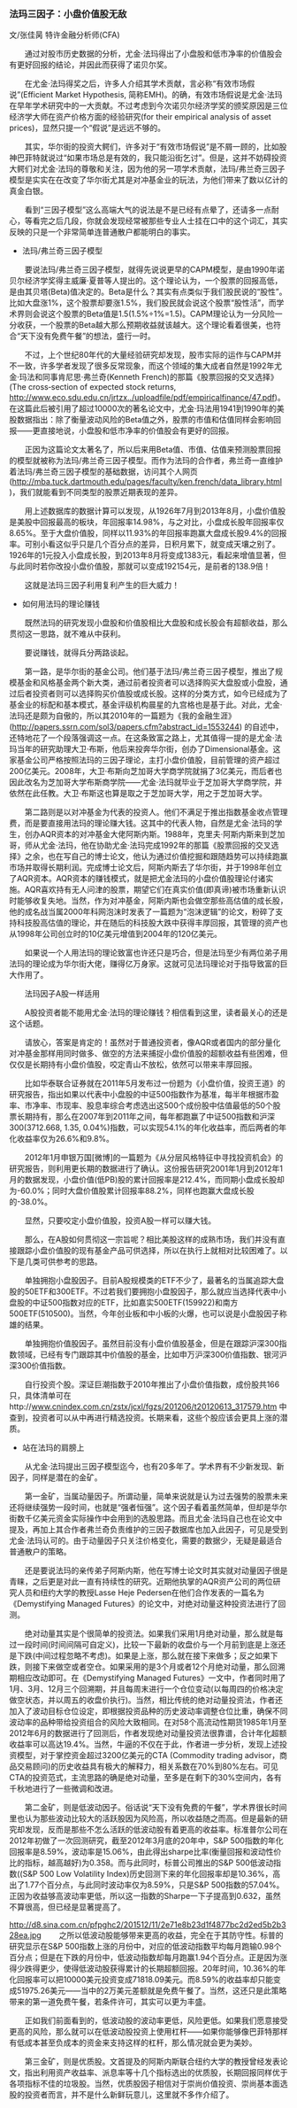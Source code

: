 ### 法玛三因子：小盘价值股无敌

文/张佳昺 特许金融分析师(CFA)

　　通过对股市历史数据的分析，尤金·法玛得出了小盘股和低市净率的价值股会有更好回报的结论，并因此而获得了诺贝尔奖。

　　在尤金·法玛得奖之后，许多人介绍其学术贡献，言必称“有效市场假说”(Efficient Market Hypothesis, 简称EMH)。的确，有效市场假说是尤金·法玛在早年学术研究中的一大贡献。不过考虑到今次诺贝尔经济学奖的颁奖原因是三位经济学大师在资产价格方面的经验研究(for their empirical analysis of asset prices)，显然只提一个“假说”是远远不够的。

　　其实，华尔街的投资大鳄们，许多对于“有效市场假说”是不屑一顾的，比如股神巴菲特就说过“如果市场总是有效的，我只能沿街乞讨”。但是，这并不妨碍投资大鳄们对尤金·法玛的尊敬和关注，因为他的另一项学术贡献，法玛/弗兰奇三因子模型是实实在在改变了华尔街尤其是对冲基金业的玩法，为他们带来了数以亿计的真金白银。

　　看到“三因子模型”这么高端大气的说法是不是已经有点晕了，还请多一点耐心，等看完之后几段，你就会发现经常被那些专业人士挂在口中的这个词汇，其实反映的只是一个非常简单连普通散户都能明白的事实。

+   法玛/弗兰奇三因子模型

　　要说法玛/弗兰奇三因子模型，就得先说说更早的CAPM模型，是由1990年诺贝尔经济学奖得主威廉·夏普等人提出的。这个理论认为，一个股票的回报高低，是由其贝塔(Beta)值决定的。Beta是什么？其实有点类似于我们股民说的“股性”。比如大盘涨1%，这个股票却要涨1.5%，我们股民就会说这个股票“股性活”，而学术界则会说这个股票的Beta值是1.5(1.5%÷1%=1.5)。CAPM理论认为一分风险一分收获，一个股票的Beta越大那么预期收益就该越大。这个理论看着很美，也符合“天下没有免费午餐”的想法，盛行一时。

　　不过，上个世纪80年代的大量经验研究却发现，股市实际的运作与CAPM并不一致，许多学者发现了很多反常现象，而这个领域的集大成者自然是1992年尤金·玛法和同事肯尼思·弗兰奇(Kenneth French)的那篇《股票回报的交叉选择》(The cross‐section of expected stock returns, http://www.eco.sdu.edu.cn/jrtzx../uploadfile/pdf/empiricalfinance/47.pdf)。在这篇此后被引用了超过10000次的著名论文中，尤金·玛法用1941到1990年的美股数据指出：除了衡量波动风险的Beta值之外，股票的市值和估值同样会影响回报——更直接地说，小盘股和低市净率的价值股会有更好的回报。

　　正因为这篇论文太著名了，所以后来用Beta值、市值、估值来预测股票回报的模型就被称为法玛/弗兰奇三因子模型。而作为法玛的合作者，弗兰奇一直维护着法玛/弗兰奇三因子模型的基础数据，访问其个人网页(http://mba.tuck.dartmouth.edu/pages/faculty/ken.french/data_library.html )，我们就能看到不同类型的股票近期表现的差异。

　　用上述数据库的数据计算可以发现，从1926年7月到2013年8月，小盘价值股是美股中回报最高的板块，年回报率14.98%，与之对比，小盘成长股年回报率仅8.65%。至于大盘价值股，同样以11.93%的年回报率跑赢大盘成长股9.4%的回报率。可别小看这似乎只是几个百分点的差异，日积月累下，就变成天壤之别了。1926年的1元投入小盘成长股，到2013年8月将变成1383元，看起来增值显著，但与此同时若你改投小盘价值股，那就可以变成192154元，是前者的138.9倍！

　　这就是法玛三因子利用复利产生的巨大威力！

+   如何用法玛的理论赚钱

　　既然法玛的研究发现小盘股和价值股相比大盘股和成长股会有超额收益，那么贯彻这一思路，就不难从中获利。

　　要说赚钱，就得兵分两路谈起。

　　第一路，是华尔街的基金公司。他们基于法玛/弗兰奇三因子模型，推出了规模基金和风格基金两个新大类，通过前者投资者可以选择购买大盘股或小盘股，通过后者投资者则可以选择购买价值股或成长股。这样的分类方式，如今已经成为了基金业的标配和基本模式，基金评级机构晨星的九宫格也是基于此。对此，尤金·法玛还是颇为自傲的，所以其2010年的一篇题为《我的金融生涯》(http://papers.ssrn.com/sol3/papers.cfm?abstract_id=1553244) 的自述中，还特地花了一个段落强调这一点。在这条致富之路上，尤其值得一提的是尤金·法玛当年的研究助理大卫·布斯，他后来投奔华尔街，创办了Dimensional基金。这家基金公司严格按照法玛的三因子理论，主打小盘价值股，目前管理的资产超过200亿美元。2008年，大卫·布斯向芝加哥大学商学院就捐了3亿美元，而后者也因此改名为芝加哥大学布斯商学院——尤金·法玛就毕业于芝加哥大学商学院，并依然在此任教。大卫·布斯这也算是取之于芝加哥大学，用之于芝加哥大学。

　　第二路则是以对冲基金为代表的投资人。他们不满足于推出指数基金收点管理费，而是要直接用法玛的理论赚大钱。这其中的代表人物，自然是尤金·法玛的学生，创办AQR资本的对冲基金大佬阿斯内斯。1988年，克里夫·阿斯内斯来到芝加哥，师从尤金·法玛，他在协助尤金·法玛完成1992年的那篇《股票回报的交叉选择》之余，也在写自己的博士论文，他认为通过价值挖掘和跟随趋势可以持续跑赢市场并取得长期利润。完成博士论文后，阿斯内斯去了华尔街，并于1998年创立了AQR资本。AQR资本的赚钱模式，就是把尤金法玛的小盘价值股理论付诸实施。AQR喜欢持有无人问津的股票，期望它们在真实价值(即真谛)被市场重新认识时能够收复失地。当然，作为对冲基金，阿斯内斯也会做空那些高估值的成长股，他的成名战当属2000年科网泡沫时发表了一篇题为“泡沫逻辑”的论文，粉碎了支持科技股高估值的理论，并在随后的科技股大跌中获得丰厚回报，其管理的资产也从1998年公司创立时的10亿美元增值到2004年的120亿美元。

　　如果说一个人用法玛的理论致富也许还只是巧合，但是法玛至少有两位弟子用法玛的理论成为华尔街大佬，赚得亿万身家。这就可见法玛理论对于指导致富的巨大作用了。

　　法玛因子A股一样适用

　　A股投资者能不能用尤金·法玛的理论赚钱？相信看到这里，读者最关心的还是这个话题。

　　请放心，答案是肯定的！虽然对于普通投资者，像AQR或者国内的部分量化对冲基金那样用同时做多、做空的方法来捕捉小盘价值股的超额收益有些困难，但仅仅是长期持有小盘价值股，咬定青山不放松，依然可以带来丰厚回报。

　　比如华泰联合证券就在2011年5月发布过一份题为《小盘价值，投资王道》的研究报告，指出如果以代表中小盘股的中证500指数作为基准，每半年根据市盈率、市净率、市现率、股息率综合考虑选出这500个成份股中估值最低的50个股票长期持有，那么在2007年到2011年之间，每年都跑赢了中证500指数和沪深300(3712.668, 1.35, 0.04%)指数，可以实现54.1%的年化收益率，而后两者的年化收益率仅为26.6%和9.8%。

　　2012年1月申银万国[微博]的一篇题为《从分层风格特征中寻找投资机会》的研究报告，则利用更长期的数据进行了确认。这份报告研究2001年1月到2012年1月的数据发现，小盘价值(低PB)股的累计回报率是212.4%，而同期小盘成长股却为-60.0%；同时大盘价值股累计回报率88.2%，同样也跑赢大盘成长股的-38.0%。

　　显然，只要咬定小盘价值股，投资A股一样可以赚大钱。

　　那么，在A股如何贯彻这一宗旨呢？相比美股这样的成熟市场，我们并没有直接跟踪小盘价值股的现有基金产品可供选择，所以在执行上就相对比较困难了。以下是几类可供参考的思路。

　　单独拥抱小盘股因子。目前A股规模类的ETF不少了，最著名的当属追踪大盘股的50ETF和300ETF。不过若我们要拥抱小盘股因子，那么就应当选择代表中小盘股的中证500指数对应的ETF，比如嘉实500ETF(159922)和南方500ETF(510500)。当然，今年创业板和中小板的火爆，也可以说是小盘股因子称雄的结果。

　　单独拥抱价值股因子。虽然目前没有小盘价值股基金，但是在跟踪沪深300指数领域，已经有专门跟踪其中价值股的基金，比如申万沪深300价值指数、银河沪深300价值指数。

　　自行投资个股。深证巨潮指数于2010年推出了小盘价值指数，成份股共166只，具体清单可在http://www.cnindex.com.cn/zstx/jcxl/fgzs/201206/t20120613_317579.htm 中查到，投资者可以从中再进行精选投资。长期来看，这些个股应该会更具上涨的潜质。

+   站在法玛的肩膀上

　　从尤金·法玛提出三因子模型迄今，也有20多年了。学术界有不少新发现、新因子，同样是潜在的金矿。

　　第一金矿，当属动量因子。所谓动量，简单来说就是认为过去强势的股票未来还将继续强势一段时间，也就是“强者恒强”。这个因子看着虽然简单，但却是华尔街数千亿美元资金实际操作中会用到的选股思路。而且尤金·法玛自己也在论文中提及，再加上其合作者弗兰奇负责维护的三因子数据库也加入此因子，可见是受到尤金·法玛认可的。由于动量因子只关注价格变化，需要的数据少，无疑是最适合普通散户的策略。

　　还是要说法玛的亲传弟子阿斯内斯，他在写博士论文时其实就对动量因子很是青睐，之后更是对此一直有持续性的研究。近期他执掌的AQR资产公司的两位研究人员和纽约大学的教授Lasse Heje Pedersen在他们合作发表的一篇名为《Demystifying Managed Futures》的论文中，对绝对动量这种投资法进行了回测。

　　绝对动量其实是个很简单的投资法。如果我们采用1月绝对动量，那么就是每过一段时间(时间间隔可自定义)，比较一下最新的收盘价与一个月前到底是上涨还是下跌(中间过程忽略不考虑)。如果是上涨，那么就在接下来做多；反之如果下跌，则接下来做空或者空仓。如果采用的是3个月或者12个月绝对动量，那么回溯期相应改动即可。在《Demystifying Managed Futures》一文中，作者同时用了1月、3月、12月三个回溯期，并且每周末进行一个仓位变动(以每周四的价格决定做空状态，并以周五的收盘价执行)。当然，相比传统的绝对动量投资法，作者还加入了波动目标仓位设定，即根据投资品种的历史波动率调整仓位比重，确保不同波动率的品种带给投资组合的风险大致相同。在对58个高流动性期货1985年1月至2012年6月的数据进行了回测后，作者发现绝对动量投资法很靠谱，合计年化超额收益率可以高达19.4%。当然，牛逼的不仅在于此，作者进一步分析，发现上述投资模型，对于掌控资金超过3200亿美元的CTA (Commodity trading advisor，商品交易顾问)的历史收益具有极大的解释力，相关系数在70%到80%左右。可见CTA的投资范式，主流思路的确是绝对动量，至多是在剩下的30%空间内，各有千秋地进行了一些微调和改进。

　　第二金矿，则是低波动因子。俗话说“天下没有免费的午餐”，学术界很长时间里也认为那些波动比较大的活跃股因为风险高，所以收益随之而高。但是最新的研究却发现，反而是那些不怎么活跃的低波动股有着更高的收益率。标准普尔公司在2012年初做了一次回测研究，截至2012年3月底的20年中，S&P 500指数的年化回报率是8.59%，波动率是15.06%，由此得出sharpe比率(衡量回报和波动性价比的指标，越高越好)为0.358。而与此同时，标普公司推出的S&P 500低波动指数((S&P 500 Low Volatility Index)历史回测下来的年化回报率却是10.36%，高出了1.77个百分点，与此同时波动率仅为8.59%，只是S&P 500指数的57.04%。正因为收益够高波动率更低，所以这一指数的Sharpe一下子提高到0.632，虽然不算很高，但已经是显著提高了。

http://d8.sina.com.cn/pfpghc2/201512/11/2e71e8b23d1f4877bc2d2ed5b2b328ea.jpg
　　之所以低波动股能够带来更高的收益，完全在于其防守性。标普的研究显示在S&P 500指数上涨的月份中，对应的低波动指数平均每月跑输0.98个百分点；但是在下跌的月份中，低波动指数却每月跑赢1.94个百分点。正是因为涨得少跌得更少，使得低波动股获得累计的长期超额回报。20年时间，10.36%的年化回报率可以把10000美元投资变成71818.09美元。而8.59%的收益率却只能变成51975.26美元——当中的2万美元差额就是免费午餐了。当然，这还只是此策略带来的第一道免费午餐，若条件许可，其实可以更为丰盛。

　　正如我们前面看到的，低波动股的波动率更低，风险更低。如果我们愿意接受更高的风险，那么就可以在低波动股投资上使用杠杆——如果你能够像巴菲特那样有低成本甚至负成本的资金来支持这样的杠杆，那么情况就会更为美妙。

　　第三金矿，则是优质股。文首提及的阿斯内斯联合纽约大学的教授曾经发表论文，指出利用资产收益率、派息率等十几个指标选出的优质股，长期回报同样优于各项指标不佳的垃圾股。当然，优质股因子相信对于崇尚价值投资、崇尚基本面选股的投资者而言，并不是什么新鲜玩意儿，这里就不多作介绍了。
